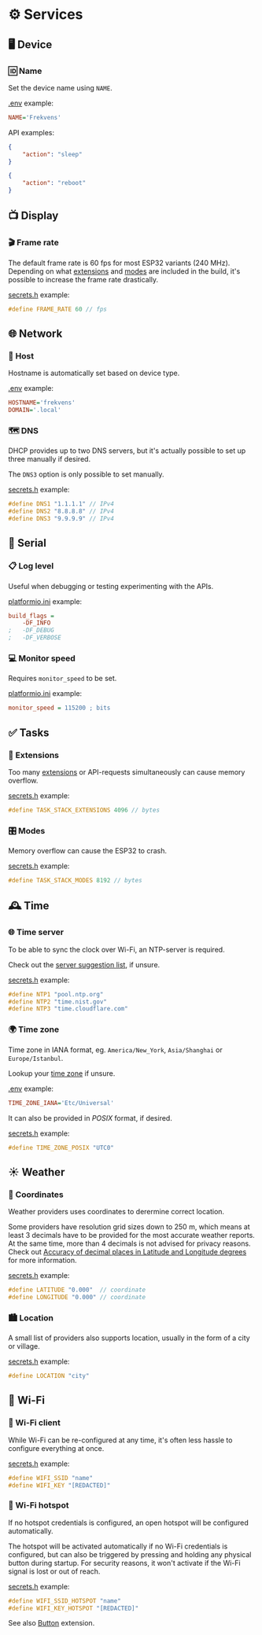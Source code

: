 # ⚙️ Services

## 🖥️ Device

### 🆔 Name

Set the device name using `NAME`.

[.env](../tree/main/.env) example:

```ini
NAME='Frekvens'
```

API examples:

```json
{
    "action": "sleep"
}
```

```json
{
    "action": "reboot"
}
```

## 📺 Display

### 🎬 Frame rate

The default frame rate is 60 fps for most ESP32 variants (240 MHz). Depending on what [extensions](Extensions.md) and [modes](Modes.md) are included in the build, it's possible to increase the frame rate drastically.

[secrets.h](../tree/main/firmware/include/config/secrets.h) example:

```h
#define FRAME_RATE 60 // fps
```

## 🌐 Network

### 🔗 Host

Hostname is automatically set based on device type.

[.env](../tree/main/.env) example:

```ini
HOSTNAME='frekvens'
DOMAIN='.local'
```

### 🗺️ DNS

DHCP provides up to two DNS servers, but it's actually possible to set up three manually if desired.

The `DNS3` option is only possible to set manually.

[secrets.h](../tree/main/firmware/include/config/secrets.h) example:

```h
#define DNS1 "1.1.1.1" // IPv4
#define DNS2 "8.8.8.8" // IPv4
#define DNS3 "9.9.9.9" // IPv4
```

## 📜 Serial

### 📋 Log level

Useful when debugging or testing experimenting with the APIs.

[platformio.ini](../tree/main/platformio.ini) example:

```ini
build_flags =
    -DF_INFO
;   -DF_DEBUG
;   -DF_VERBOSE
```

### 💻 Monitor speed

Requires `monitor_speed` to be set.

[platformio.ini](../tree/main/platformio.ini) example:

```ini
monitor_speed = 115200 ; bits
```

## ✅ Tasks

### 🧩 Extensions

Too many [extensions](#-extensions) or API-requests simultaneously can cause memory overflow.

[secrets.h](../tree/main/firmware/include/config/secrets.h) example:

```h
#define TASK_STACK_EXTENSIONS 4096 // bytes
```

### 🎛️ Modes

Memory overflow can cause the ESP32 to crash.

[secrets.h](../tree/main/firmware/include/config/secrets.h) example:

```h
#define TASK_STACK_MODES 8192 // bytes
```

## 🕰️ Time

### 🌐 Time server

To be able to sync the clock over Wi-Fi, an NTP-server is required.

Check out the [server suggestion list](https://gist.github.com/mutin-sa/eea1c396b1e610a2da1e5550d94b0453), if unsure.

[secrets.h](../tree/main/firmware/include/config/secrets.h) example:

```h
#define NTP1 "pool.ntp.org"
#define NTP2 "time.nist.gov"
#define NTP3 "time.cloudflare.com"
```

### 🌍 Time zone

Time zone in IANA format, eg. `America/New_York`, `Asia/Shanghai` or `Europe/Istanbul`.

Lookup your [time zone](https://github.com/nayarsystems/posix_tz_db/blob/master/zones.csv) if unsure.

[.env](../tree/main/.env) example:

```ini
TIME_ZONE_IANA='Etc/Universal'
```

It can also be provided in *POSIX* format, if desired.

[secrets.h](../tree/main/firmware/include/config/secrets.h) example:

```h
#define TIME_ZONE_POSIX "UTC0"
```

## ☀️ Weather

### 📍 Coordinates

Weather providers uses coordinates to derermine correct location.

Some providers have resolution grid sizes down to 250 m, which means at least 3 decimals have to be provided for the most accurate weather reports. At the same time, more than 4 decimals is not advised for privacy reasons. Check out [Accuracy of decimal places in Latitude and Longitude degrees](https://support.garmin.com/en-US/?faq=hRMBoCTy5a7HqVkxukhHd8) for more information.

[secrets.h](../tree/main/firmware/include/config/secrets.h) example:

```h
#define LATITUDE "0.000"  // coordinate
#define LONGITUDE "0.000" // coordinate
```

### 🏙️ Location

A small list of providers also supports location, usually in the form of a city or village.

[secrets.h](../tree/main/firmware/include/config/secrets.h) example:

```h
#define LOCATION "city"
```

## 📡 Wi-Fi

### 📶 Wi-Fi client

While Wi-Fi can be re-configured at any time, it's often less hassle to configure everything at once.

[secrets.h](../tree/main/firmware/include/config/secrets.h) example:

```h
#define WIFI_SSID "name"
#define WIFI_KEY "[REDACTED]"
```

### 📱 Wi-Fi hotspot

If no hotspot credentials is configured, an open hotspot will be configured automatically.

The hotspot will be activated automatically if no Wi-Fi credentials is configured, but can also be triggered by pressing and holding any physical button during startup. For security reasons, it won't activate if the Wi-Fi signal is lost or out of reach.

[secrets.h](../tree/main/firmware/include/config/secrets.h) example:

```h
#define WIFI_SSID_HOTSPOT "name"
#define WIFI_KEY_HOTSPOT "[REDACTED]"
```

See also [Button](Extensions.md#️-button) extension.
